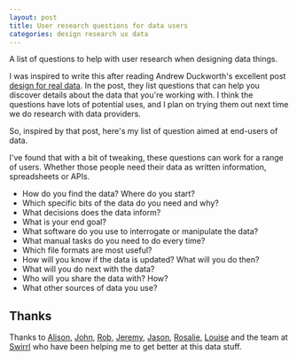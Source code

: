 ```yaml
---
layout: post
title: User research questions for data users
categories: design research ux data
---
```


<p class="lede">A list of questions to help with user research when designing data things.</p>

I was inspired to write this after reading Andrew Duckworth's excellent post [design for real data](https://grillopress.github.io/2019/12/05/design-for-real-data.html). In the post, they list questions that can help you discover details about the data that you're working with. I think the questions have lots of potential uses, and I plan on trying them out next time we do research with data providers.

So, inspired by that post, here's my list of question aimed at end-users of data. 

I've found that with a bit of tweaking, these questions can work for a range of users. Whether those people need their data as written information, spreadsheets or APIs.

- How do you find the data? Where do you start?
- Which specific bits of the data do you need and why?
- What decisions does the data inform?
- What is your end goal?
- What software do you use to interrogate or manipulate the data?
- What manual tasks do you need to do every time?
- Which file formats are most useful?
- How will you know if the data is updated? What will you do then?
- What will you do next with the data?
- Who will you share the data with? How?
- What other sources of data you use?

## Thanks

Thanks to [Alison](https://twitter.com/AldaviesAlison), [John](https://mobile.twitter.com/johnlewisons), [Rob](https://twitter.com/robchamberspfc), [Jeremy](https://twitter.com/jeremyhhy), [Jason](https://twitter.com/AgileTimelord), [Rosalie](https://twitter.com/RosalieMarshall), [Louise](https://twitter.com/Loup73) and the team at [Swirrl](https://www.swirrl.com/) who have been helping me to get better at this data stuff.